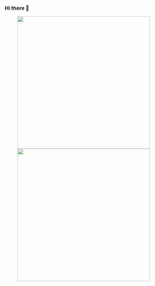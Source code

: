 ### Hi there 👋

<figure class="third">
  <img width="420" src="https://github-readme-stats.vercel.app/api?username=Mr-LiuDC&count_private=true&show_icons=true&line_height=30" /><img width="420" src="https://github-readme-stats.vercel.app/api/top-langs/?username=Mr-LiuDC&layout=compact&card_width=320" />
</figure>

<!--

**Mr-LiuDC/Mr-LiuDC** is a ✨ _special_ ✨ repository because its `README.md` (this file) appears on your GitHub profile.

Here are some ideas to get you started:

- 🔭 I’m currently working on ...
- 🌱 I’m currently learning ...
- 👯 I’m looking to collaborate on ...
- 🤔 I’m looking for help with ...
- 💬 Ask me about ...
- 📫 How to reach me: ...
- 😄 Pronouns: ...
- ⚡ Fun fact: ...
- 🌱 [github-readme-stats](https://github.com/anuraghazra/github-readme-stats)
- 🐍 [Platane](https://github.com/Platane/Platane)
- 😄 [Emoji](https://github.com/ikatyang/emoji-cheat-sheet)
- 📊 https://www.techug.com/post/github-bigquery-query-result.html

-->
